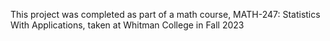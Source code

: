 This project was completed as part of a math course, MATH-247: Statistics With Applications, taken at Whitman College in Fall 2023
